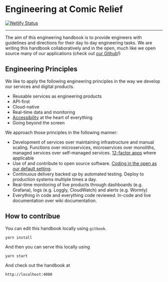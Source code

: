 # Engineering at Comic Relief
[![Netlify Status](https://api.netlify.com/api/v1/badges/76bcd6b0-ac7a-49f1-9f87-8635f6c4ffe5/deploy-status)](https://app.netlify.com/sites/comicrelief-engineering-handbook/deploys)
___

The aim of this engineering handbook is to provide engineers with guidelines and directions for their day to day engineering tasks. We are writing this handbook collaboratively and in the open, much like we open source many of our applications \(check out [our Github](https://github.com/comicrelief)!\)

## Engineering Principles

We like to apply the following engineering principles in the way we develop our services and digital products.

* Reusable services as engineering products
* API-first
* Cloud-native
* Real-time data and monitoring
* [Accessibility](frontend/accessibility.md) at the heart of everything
* Going beyond the screen

We approach those principles in the following manner:

* Development of services over maintaining infrastructure and manual scaling. Functions over microservices, microservices over monoliths, managed services over self-managed services. [12-factor apps](https://12factor.net/) where applicable
* Use of and contribute to open source software. [Coding in the open as our default setting](code-delivery/code-in-open.md).
* Continuous delivery backed up by automated testing. Deploy to production systems multiple times a day.
* Real-time monitoring of live products through dashboards (e.g. Grafana), logs (e.g. Loggly, CloudWatch) and alerts (e.g. Wormly)
* Everything in code and everything code reviewed. In-code and live documentation over wiki documentation.

## How to contribue

You can edit this handbook locally using `gitbook`.

	yarn install

And then you can serve this locally using

	yarn start

And check out the handbook at 

	http://localhost:4000


